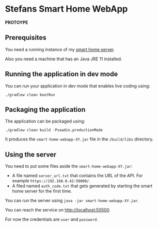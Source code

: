 # Stefans Smart Home WebApp

**PROTOYPE**

## Prerequisites

You need a running instance of my [smart home server](https://github.com/StefanOltmann/smart-home-server).

Also you need a machine that has an Java JRE 11 installed.

## Running the application in dev mode

You can run your application in dev mode that enables live coding using:

```shell script
./gradlew clean bootRun
```

## Packaging the application

The application can be packaged using:

```shell script
./gradlew clean build -Pvaadin.productionMode
```

It produces the `smart-home-webapp-XY.jar` file in the `/build/libs` directory.

## Using the server

You need to put some files aside the `smart-home-webapp-XY.jar`:

- A file named `server_url.txt` that contains the URL of the API. For example `https://192.168.0.42:50000/`.
- A filed named `auth_code.txt` that gets generated by starting the smart home server for the first time.

You can run the server using `java -jar smart-home-webapp-XY.jar`.

You can reach the service on [http://localhost:50500](http://localhost:50500).

For now the credentials are `user` and `password`.